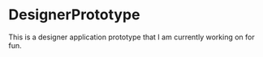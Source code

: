 # DesignerPrototype
This is a designer application prototype that I am currently working on for fun.
